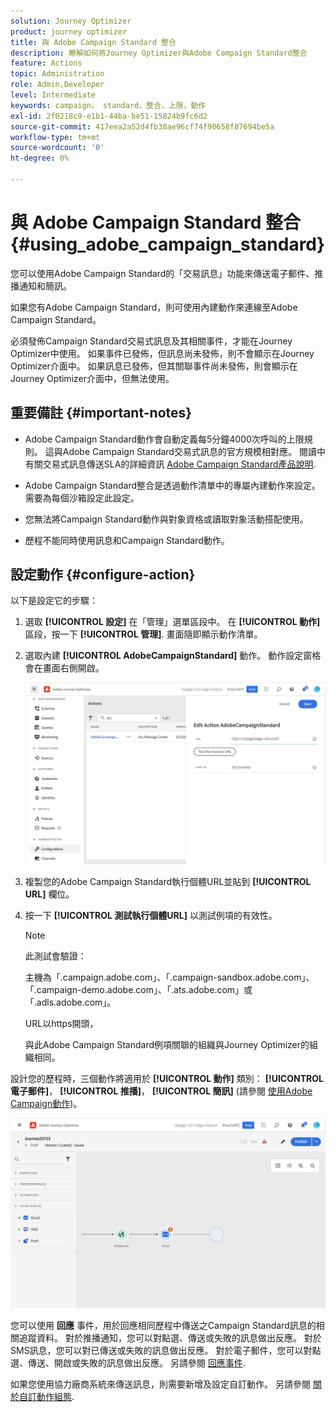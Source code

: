 ```yaml
---
solution: Journey Optimizer
product: journey optimizer
title: 與 Adobe Campaign Standard 整合
description: 瞭解如何將Journey Optimizer與Adobe Campaign Standard整合
feature: Actions
topic: Administration
role: Admin,Developer
level: Intermediate
keywords: campaign， standard，整合，上限，動作
exl-id: 2f0218c9-e1b1-44ba-be51-15824b9fc6d2
source-git-commit: 417eea2a52d4fb38ae96cf74f90658f87694be5a
workflow-type: tm+mt
source-wordcount: '0'
ht-degree: 0%

---
```


# 與 Adobe Campaign Standard 整合 {#using_adobe_campaign_standard}

您可以使用Adobe Campaign Standard的「交易訊息」功能來傳送電子郵件、推播通知和簡訊。

如果您有Adobe Campaign Standard，則可使用內建動作來連線至Adobe Campaign Standard。

必須發佈Campaign Standard交易式訊息及其相關事件，才能在Journey Optimizer中使用。 如果事件已發佈，但訊息尚未發佈，則不會顯示在Journey Optimizer介面中。 如果訊息已發佈，但其關聯事件尚未發佈，則會顯示在Journey Optimizer介面中，但無法使用。

## 重要備註 {#important-notes}

* Adobe Campaign Standard動作會自動定義每5分鐘4000次呼叫的上限規則。 這與Adobe Campaign Standard交易式訊息的官方規模相對應。 閱讀中有關交易式訊息傳送SLA的詳細資訊 [Adobe Campaign Standard產品說明](https://helpx.adobe.com/legal/product-descriptions/campaign-standard.html).

* Adobe Campaign Standard整合是透過動作清單中的專屬內建動作來設定。 需要為每個沙箱設定此設定。

* 您無法將Campaign Standard動作與對象資格或讀取對象活動搭配使用。

* 歷程不能同時使用訊息和Campaign Standard動作。

## 設定動作 {#configure-action}

以下是設定它的步驟：

1. 選取 **[!UICONTROL 設定]** 在「管理」選單區段中。 在  **[!UICONTROL 動作]** 區段，按一下 **[!UICONTROL 管理]**. 畫面隨即顯示動作清單。

1. 選取內建 **[!UICONTROL AdobeCampaignStandard]** 動作。 動作設定窗格會在畫面右側開啟。

   ![](assets/actioncampaign.png)

1. 複製您的Adobe Campaign Standard執行個體URL並貼到 **[!UICONTROL URL]** 欄位。

1. 按一下 **[!UICONTROL 測試執行個體URL]** 以測試例項的有效性。

   >[!NOTE]
   >
   >此測試會驗證：
   >
   >主機為「.campaign.adobe.com」、「.campaign-sandbox.adobe.com」、「.campaign-demo.adobe.com」、「.ats.adobe.com」或「.adls.adobe.com」。
   >
   >URL以https開頭，
   >
   >與此Adobe Campaign Standard例項關聯的組織與Journey Optimizer的組織相同。

設計您的歷程時，三個動作將適用於 **[!UICONTROL 動作]** 類別： **[!UICONTROL 電子郵件]**， **[!UICONTROL 推播]**， **[!UICONTROL 簡訊]** (請參閱 [使用Adobe Campaign動作](../building-journeys/using-adobe-campaign-standard.md))。

![](assets/journey58.png)

您可以使用 **回應** 事件，用於回應相同歷程中傳送之Campaign Standard訊息的相關追蹤資料。 對於推播通知，您可以對點選、傳送或失敗的訊息做出反應。 對於SMS訊息，您可以對已傳送或失敗的訊息做出反應。 對於電子郵件，您可以對點選、傳送、開啟或失敗的訊息做出反應。 另請參閱 [回應事件](../building-journeys/reaction-events.md).

如果您使用協力廠商系統來傳送訊息，則需要新增及設定自訂動作。 另請參閱 [關於自訂動作組態](../action/about-custom-action-configuration.md).